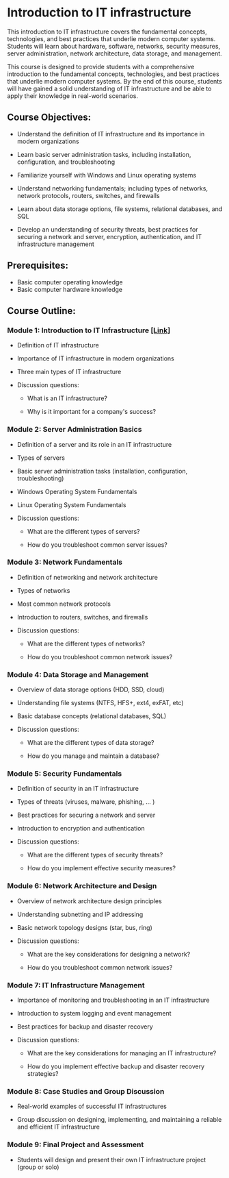 # Introduction to IT infrastructure

This introduction to IT infrastructure covers the fundamental concepts, technologies, and best practices that underlie modern computer systems. Students will learn about hardware, software, networks, security measures, server administration, network architecture, data storage, and management.

This course is designed to provide students with a comprehensive introduction to the fundamental concepts, technologies, and best practices that underlie modern computer systems. By the end of this course, students will have gained a solid understanding of IT infrastructure and be able to apply their knowledge in real-world scenarios.


## **Course Objectives:**

- Understand the definition of IT infrastructure and its importance in modern organizations

- Learn basic server administration tasks, including installation, configuration, and troubleshooting

- Familiarize yourself with Windows and Linux operating systems

- Understand networking fundamentals; including types of networks, network protocols, routers, switches, and firewalls

- Learn about data storage options, file systems, relational databases, and SQL

- Develop an understanding of security threats, best practices for securing a network and server, encryption, authentication, and IT infrastructure management


## **Prerequisites:** 
- Basic computer operating knowledge
- Basic computer hardware knowledge


## **Course Outline:**

### Module 1: Introduction to IT Infrastructure [[Link]](https://github.com/Realmlist/IT-Infrastructure-Lessons/blob/main/1.%20Intro%20to%20IT%20infrastructure/Modules/Module%201%20-%20Introduction%20to%20IT%20Infrastructure.md)

- Definition of IT infrastructure

- Importance of IT infrastructure in modern organizations

- Three main types of IT infrastructure

- Discussion questions:

  - What is an IT infrastructure?

  - Why is it important for a company's success?



### Module 2: Server Administration Basics

- Definition of a server and its role in an IT infrastructure

- Types of servers

- Basic server administration tasks (installation, configuration, troubleshooting)

- Windows Operating System Fundamentals

- Linux Operating System Fundamentals

- Discussion questions:

  - What are the different types of servers?
  
  - How do you troubleshoot common server issues?



### Module 3: Network Fundamentals

- Definition of networking and network architecture

- Types of networks 

- Most common network protocols

- Introduction to routers, switches, and firewalls

- Discussion questions:

  - What are the different types of networks?
  
  - How do you troubleshoot common network issues?



### Module 4: Data Storage and Management

- Overview of data storage options (HDD, SSD, cloud)

- Understanding file systems (NTFS, HFS+, ext4, exFAT, etc)

- Basic database concepts (relational databases, SQL)

- Discussion questions:
  
  - What are the different types of data storage?
  
  - How do you manage and maintain a database?



### Module 5: Security Fundamentals

- Definition of security in an IT infrastructure

- Types of threats (viruses, malware, phishing, ... )

- Best practices for securing a network and server

- Introduction to encryption and authentication

- Discussion questions:

  - What are the different types of security threats?
  
  - How do you implement effective security measures?



### Module 6: Network Architecture and Design

- Overview of network architecture design principles

- Understanding subnetting and IP addressing

- Basic network topology designs (star, bus, ring)

- Discussion questions:

  - What are the key considerations for designing a network?
  
  - How do you troubleshoot common network issues?



### Module 7: IT Infrastructure Management

- Importance of monitoring and troubleshooting in an IT infrastructure

- Introduction to system logging and event management

- Best practices for backup and disaster recovery

- Discussion questions:

  - What are the key considerations for managing an IT infrastructure?
  
  - How do you implement effective backup and disaster recovery strategies?



### Module 8: Case Studies and Group Discussion

- Real-world examples of successful IT infrastructures

- Group discussion on designing, implementing, and maintaining a reliable and efficient IT infrastructure


### Module 9: Final Project and Assessment

- Students will design and present their own IT infrastructure project (group or solo)